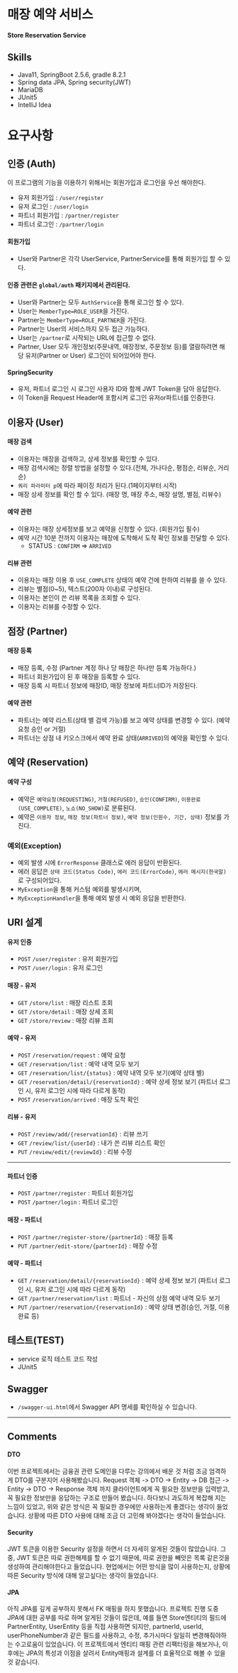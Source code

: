 # 매장 예약 서비스
#### Store Reservation Service

## Skills
- Java11, SpringBoot 2.5.6, gradle 8.2.1
- Spring data JPA, Spring security(JWT)
- MariaDB
- JUnit5
- IntelliJ Idea

# 요구사항

## 인증 (Auth)
이 프로그램의 기능을 이용하기 위해서는 회원가입과 로그인을 우선 해야한다.
- 유저 회원가입 : `/user/register`
- 유저 로그인 : `/user/login`
- 파트너 회원가입 : `/partner/register`
- 파트너 로그인 : `/partner/login`

#### 회원가입
- User와 Partner은 각각  UserService, PartnerService를 통해 회원가입 할 수 있다.
#### 인증 관련은 `global/auth` 패키지에서 관리된다.
- User와 Partner는 모두 `AuthService`을 통해 로그인 할 수 있다.
- User는 `MemberType=ROLE_USER`을 가진다. 
- Partner는 `MemberType=ROLE_PARTNER`을 가진다. 
- Partner는 User의 서비스까지 모두 접근 가능하다.
- User는 `/partner`로 시작되는 URL에 접근할 수 없다.
- Partner, User 모두 개인정보(주문내역, 매장정보, 주문정보 등)를 열람하려면 해당 유저(Partner or User) 로그인이 되어있어야 한다.

#### SpringSecurity
- 유저, 파트너 로그인 시 로그인 사용자 ID와 함께 JWT Token을 담아 응답한다.
- 이 Token을 Request Header에 포함시켜 로그인 유저or파트너를 인증한다.

## 이용자 (User)
#### 매장 검색
- 이용자는 매장을 검색하고, 상세 정보를 확인할 수 있다.
- 매장 검색시에는 정렬 방법을 설정할 수 있다.(전체, 가나다순, 평점순, 리뷰순, 거리순)
- `쿼리 파라미터 p`에 따라 페이징 처리가 된다.(1페이지부터 시작)
- 매장 상세 정보를 확인 할 수 있다. (매장 명, 매장 주소, 매장 설명, 별점, 리뷰수)
#### 예약 관련
- 이용자는 매장 상세정보를 보고 예약을 신청할 수 있다. (회원가입 필수)
- 예약 시간 10분 전까지 이용자는 매장에 도착해서 도착 확인 정보를 전달할 수 있다.
  - STATUS : `CONFIRM` => `ARRIVED`
#### 리뷰 관련
- 이용자는 매장 이용 후 `USE_COMPLETE` 상태의 예약 건에 한하여 리뷰를 쓸 수 있다.
- 리뷰는 별점(0~5), 텍스트(200자 이내)로 구성된다.
- 이용자는 본인이 쓴 리뷰 목록을 조회할 수 있다.
- 이용자는 리뷰를 수정할 수 있다.

## 점장 (Partner)
#### 매장 등록
- 매장 등록, 수정 (Partner 계정 하나 당 매장은 하나만 등록 가능하다.)
- 파트너 회원가입이 된 후 매장을 등록할 수 있다.
- 매장 등록 시 파트너 정보에 매장ID, 매장 정보에 파트너ID가 저장된다.

#### 예약 관련
- 파트너는 예약 리스트(상태 별 검색 가능)를 보고 예약 상태를 변경할 수 있다. (예약 요청 승인 or 거절)
- 파트너는 상점 내 키오스크에서 예약 완료 상태(`ARRIVED`)의 예약을 확인할 수 있다. 

## 예약 (Reservation)
#### 예약 구성
- 예약은 `예약요청(REQUESTING)`, `거절(REFUSED)`, `승인(CONFIRM)`, `이용완료(USE_COMPLETE)`, `노쇼(NO_SHOW)`로 분류된다.
- 예약은 `이용자 정보`, `매장 정보(파트너 정보)`, `예약 정보(인원수, 기간, 상태)` 정보를 가진다. 

### 예외(Exception)
- 예외 발생 시에 `ErrorResponse` 클래스로 에러 응답이 반환된다.
- 에러 응답은 `상태 코드(Status Code)`, `에러 코드(ErrorCode)`, `에러 메시지(한국말)`로 구성되어있다.
- `MyException`을 통해 커스텀 예외를 발생시키며, 
- `MyExceptionHandler`을 통해 예외 발생 시 예외 응답을 반환한다.

## URI 설계

#### 유저 인증
- `POST` `/user/register` : 유저 회원가입
- `POST` `/user/login` : 유저 로그인
#### 매장 - 유저
- `GET` `/store/list` : 매장 리스트 조회
- `GET` `/store/detail` : 매장 상세 조회
- `GET` `/store/review` : 매장 리뷰 조회
#### 예약 - 유저
- `POST` `/reservation/request` : 예약 요청
- `GET` `/reservation/list` : 예약 내역 모두 보기
- `GET` `/reservation/list/{status}` : 예약 내역 모두 보기(예약 상태 별)
- `GET` `/reservation/detail/{reservationId}` : 예약 상세 정보 보기 (파트너 로그인 시, 유저 로그인 시에 따라 다르게 동작)
- `POST` `/reservation/arrived` : 매장 도착 확인
#### 리뷰 - 유저
- `POST` `/review/add/{reservationId}` : 리뷰 쓰기
- `GET` `/review/list/{userId}` : 내가 쓴 리뷰 리스트 확인
- `PUT` `/review/edit/{reviewId}` : 리뷰 수정

---

#### 파트너 인증
- `POST` `/partner/register` : 파트너 회원가입
- `POST` `/partner/login` : 파트너 로그인
#### 매장 - 파트너
- `POST` `/partner/register-store/{partnerId}` : 매장 등록
- `PUT` `/partner/edit-store/{partnerId}` : 매장 수정
#### 예약 - 파트너
- `GET` `/reservation/detail/{reservationId}` : 예약 상세 정보 보기 (파트너 로그인 시, 유저 로그인 시에 따라 다르게 동작)
- `GET` `/partner/reservation/list` : 파트너 - 자신의 상점 예약 내역 모두 보기
- `PUT` `/partner/reservation/{reservationId}` : 예약 상태 변경(승인, 거절, 이용완료 등)

## 테스트(TEST)
- service 로직 테스트 코드 작성
- JUnit5

## Swagger
- `/swagger-ui.html`에서 Swagger API 명세를 확인하실 수 있습니다.

---

## Comments
#### DTO
이번 프로젝트에서는 금융권 관련 도메인을 다루는 강의에서 배운 것 처럼 조금 엄격하게 DTO를 구분지어 사용해봤습니다.
Request 객체 -> DTO -> Entity -> DB 접근 -> Entity -> DTO -> Response 객체 까지 클라이언트에게 꼭 필요한 정보만을 입력받고, 꼭 필요한 정보만을 응답하는 구조로 만들어 봤습니다.
하다보니 과도하게 복잡해 지는 느낌이 있었고, 위와 같은 방식은 꼭 필요한 경우에만 사용하는게 좋겠다는 생각이 들었습니다.
상황에 따른 DTO 사용에 대해 조금 더 고민해 봐야겠다는 생각이 들었습니다.

#### Security
JWT 토큰을 이용한 Security 설정을 하면서 더 자세히 알게된 것들이 많았습니다.
그 중, JWT 토큰은 따로 권한해제를 할 수 없기 때문에, 따로 권한을 빼앗은 목록 같은것을 생성하여 관리해야한다고 들었습니다.
현업에서는 어떤 방식을 많이 사용하는지, 상황에 따른 Security 방식에 대해 알고싶다는 생각이 들었습니다.

#### JPA 
아직 JPA를 깊게 공부하지 못해서 FK 매핑을 하지 못했습니다.
프로젝트 진행 도중 JPA에 대한 공부를 따로 하며 알게된 것들이 많은데,
예를 들면 Store엔티티의 필드에 PartnerEntity, UserEntity 등을 직접 사용하면 되지만, partnerId, userId, userPhoneNumber과 같은 필드를 사용하고, 수정, 추가시마다 일일히 변경해줘야하는 수고로움이 있었습니다.
이 프로젝트에서 엔티티 매핑 관련 리팩터링을 해보거나, 이후에는 JPA의 특성과 이점을 살려서 Entity매핑과 설계를 더 효율적으로 해볼 수 있을 것 같습니다.








